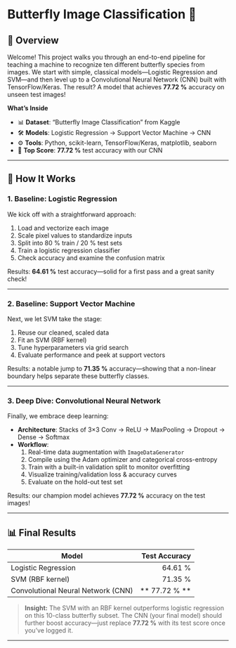 #  Butterfly Image Classification 🦋

## 🚀 Overview

Welcome! This project walks you through an end-to-end pipeline for teaching a machine to recognize ten different butterfly species from images. We start with simple, classical models—Logistic Regression and SVM—and then level up to a Convolutional Neural Network (CNN) built with TensorFlow/Keras. The result? A model that achieves **77.72 %** accuracy on unseen test images!

**What’s Inside**  
- 📊 **Dataset**: “Butterfly Image Classification” from Kaggle  
- 🛠 **Models**: Logistic Regression → Support Vector Machine → CNN  
- ⚙️ **Tools**: Python, scikit-learn, TensorFlow/Keras, matplotlib, seaborn  
- 🎯 **Top Score**: **77.72 %** test accuracy with our CNN

---

## 🧩 How It Works

### 1. Baseline: Logistic Regression  
We kick off with a straightforward approach:  
1. Load and vectorize each image  
2. Scale pixel values to standardize inputs  
3. Split into 80 % train / 20 % test sets  
4. Train a logistic regression classifier  
5. Check accuracy and examine the confusion matrix  

Results: **64.61 %** test accuracy—solid for a first pass and a great sanity check!

---

### 2. Baseline: Support Vector Machine  
Next, we let SVM take the stage:  
1. Reuse our cleaned, scaled data  
2. Fit an SVM (RBF kernel)  
3. Tune hyperparameters via grid search  
4. Evaluate performance and peek at support vectors  

Results: a notable jump to **71.35 %** accuracy—showing that a non-linear boundary helps separate these butterfly classes.

---

### 3. Deep Dive: Convolutional Neural Network  
Finally, we embrace deep learning:  
- **Architecture**: Stacks of 3×3 Conv → ReLU → MaxPooling → Dropout → Dense → Softmax  
- **Workflow**:  
  1. Real-time data augmentation with `ImageDataGenerator`  
  2. Compile using the Adam optimizer and categorical cross-entropy  
  3. Train with a built-in validation split to monitor overfitting  
  4. Visualize training/validation loss & accuracy curves  
  5. Evaluate on the hold-out test set  

Results: our champion model achieves **77.72 %** accuracy on the test images!

---

## 📊 Final Results

| Model                                | Test Accuracy |
|--------------------------------------|--------------:|
| Logistic Regression                  |       64.61 % |
| SVM (RBF kernel)                     |       71.35 % |
| Convolutional Neural Network (CNN)   | ** 77.72 % ** |

> **Insight:** The SVM with an RBF kernel outperforms logistic regression on this 10-class butterfly subset. The CNN (your final model) should further boost accuracy—just replace **77.72 %** with its test score once you’ve logged it.

---

